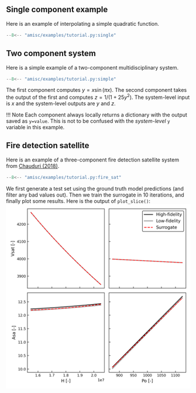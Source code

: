 ## Single component example
Here is an example of interpolating a simple quadratic function.
```python title="amisc.examples.tutorial.py"
--8<-- "amisc/examples/tutorial.py:single"
```

## Two component system
Here is a simple example of a two-component multidisciplinary system.
```python title="amisc.examples.tutorial.py"
--8<-- "amisc/examples/tutorial.py:simple"
```
The first component computes $y=x\sin(\pi x)$. The second component takes the output of the first and computes
$z=1 / (1 + 25y^2)$. The system-level input is $x$ and the system-level outputs are $y$ and $z$. 

!!! Note
    Each component always locally returns a dictionary with the output saved as `y=value`. This is not to be confused with the 
    _system-level_ `y` variable in this example.

## Fire detection satellite
Here is an example of a three-component fire detection satellite system from [Chauduri (2018)](https://dspace.mit.edu/handle/1721.1/117036).
```python title="amisc.examples.tutorial.py"
--8<-- "amisc/examples/tutorial.py:fire_sat"
```
We first generate a test set using the ground truth model predictions (and filter any bad values out). Then we train the 
surrogate in 10 iterations, and finally plot some results. Here is the output of `plot_slice()`:
![Fire satellite system results](assets/fire_sat.png)